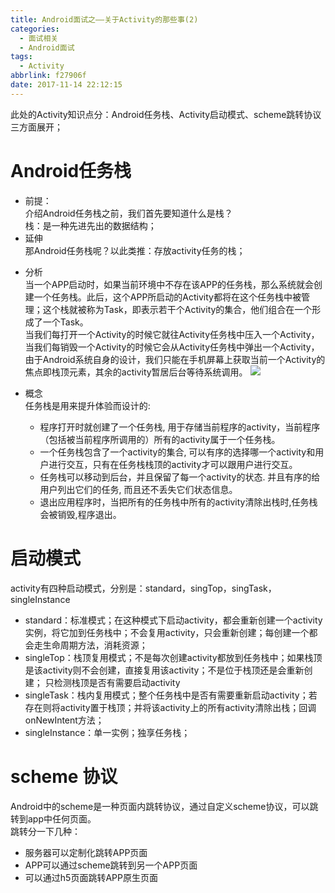 ```yaml
---
title: Android面试之——关于Activity的那些事(2)
categories:
  - 面试相关
  - Android面试
tags:
  - Activity
abbrlink: f27906f
date: 2017-11-14 22:12:15
---
```


此处的Activity知识点分：Android任务栈、Activity启动模式、scheme跳转协议三方面展开；
# Android任务栈
- 前提：  
介绍Android任务栈之前，我们首先要知道什么是栈？  
栈：是一种先进先出的数据结构；
- 延伸  
 那Android任务栈呢？以此类推：存放activity任务的栈；  
<!--more--> 
- 分析  
当一个APP启动时，如果当前环境中不存在该APP的任务栈，那么系统就会创建一个任务栈。此后，这个APP所启动的Activity都将在这个任务栈中被管理；这个栈就被称为Task，即表示若干个Activity的集合，他们组合在一个形成了一个Task。  
当我们每打开一个Activity的时候它就往Activity任务栈中压入一个Activity，当我们每销毁一个Activity的时候它会从Activity任务栈中弹出一个Activity，由于Android系统自身的设计，我们只能在手机屏幕上获取当前一个Activity的焦点即栈顶元素，其余的activity暂居后台等待系统调用。 
![][1]

- 概念  
  任务栈是用来提升体验而设计的:
   - 程序打开时就创建了一个任务栈, 用于存储当前程序的activity，当前程序（包括被当前程序所调用的）所有的activity属于一个任务栈。
   -  一个任务栈包含了一个activity的集合, 可以有序的选择哪一个activity和用户进行交互，只有在任务栈栈顶的activity才可以跟用户进行交互。
   -  任务栈可以移动到后台，并且保留了每一个activity的状态. 并且有序的给用户列出它们的任务, 而且还不丢失它们状态信息。
   -  退出应用程序时，当把所有的任务栈中所有的activity清除出栈时,任务栈会被销毁,程序退出。
    
# 启动模式

activity有四种启动模式，分别是：standard，singTop，singTask，singleInstance

- standard：标准模式；在这种模式下启动activity，都会重新创建一个activity实例，将它加到任务栈中；不会复用activity，只会重新创建；每创建一个都会走生命周期方法，消耗资源；  
- singleTop：栈顶复用模式；不是每次创建activity都放到任务栈中；如果栈顶是该activity则不会创建，直接复用该activity；不是位于栈顶还是会重新创建； 只检测栈顶是否有需要启动activity 
- singleTask：栈内复用模式；整个任务栈中是否有需要重新启动activity；若存在则将activity置于栈顶；并将该activity上的所有activity清除出栈；回调onNewIntent方法；  
- singleInstance：单一实例；独享任务栈；

# scheme 协议

Android中的scheme是一种页面内跳转协议，通过自定义scheme协议，可以跳转到app中任何页面。  
跳转分一下几种：  
  
- 服务器可以定制化跳转APP页面
- APP可以通过scheme跳转到另一个APP页面
- 可以通过h5页面跳转APP原生页面
 










[1]: https://raw.githubusercontent.com/PGzxc/images/master/blog-images/activity-stack.png